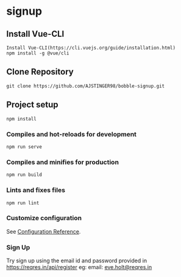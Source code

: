 # signup

## Install Vue-CLI
```
Install Vue-CLI(https://cli.vuejs.org/guide/installation.html)
npm install -g @vue/cli
```
## Clone Repository
```
git clone https://github.com/AJSTINGER98/bobble-signup.git
```


## Project setup
```
npm install
```

### Compiles and hot-reloads for development
```
npm run serve
```

### Compiles and minifies for production
```
npm run build
```

### Lints and fixes files
```
npm run lint
```

### Customize configuration
See [Configuration Reference](https://cli.vuejs.org/config/).

### 

### Sign Up

Try sign up using the email id and password provided in https://reqres.in/api/register
eg: email: eve.holt@reqres.in
